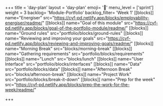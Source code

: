 +++
title = 'day-plan'
layout = 'day-plan'
emoji= '📝'
menu_level = ['sprint']
weight = 3
backlog= 'Module-Portfolio'
backlog_filter= 'Week 1'
[[blocks]]
name="Energiser"
src="https://cyf-pd.netlify.app/blocks/employability-energiser/readme/"
[[blocks]]
name="Goal of this module"
src="https://cyf-pd.netlify.app/blocks/goal-of-the-portfolio-module/readme/"
[[blocks]]
name="Ground rules"
src="portfolio/blocks/ground-rules"
[[blocks]]
name="Reviewing and improving your goals"
src="https://cyf-pd.netlify.app/blocks/reviewing-and-improving-goals/readme/"
[[blocks]]
name="Morning Break"
src="blocks/morning-break"
[[blocks]]
name="Gathering requirements"
src="portfolio/blocks/requirements"
[[blocks]]
name="Lunch"
src="blocks/lunch"
[[blocks]]
name="User Interface"
src="portfolio/blocks/interfaces"
[[blocks]]
name="Data"
src="portfolio/blocks/data"
[[blocks]]
name="Afternoon Break"
src="blocks/afternoon-break"
[[blocks]]
name="Project Work"
src="portfolio/blocks/break-it-down"
[[blocks]]
name="Prep for the week"
src="https://cyf-pd.netlify.app/blocks/prep-the-work-for-the-week/readme/"

+++
